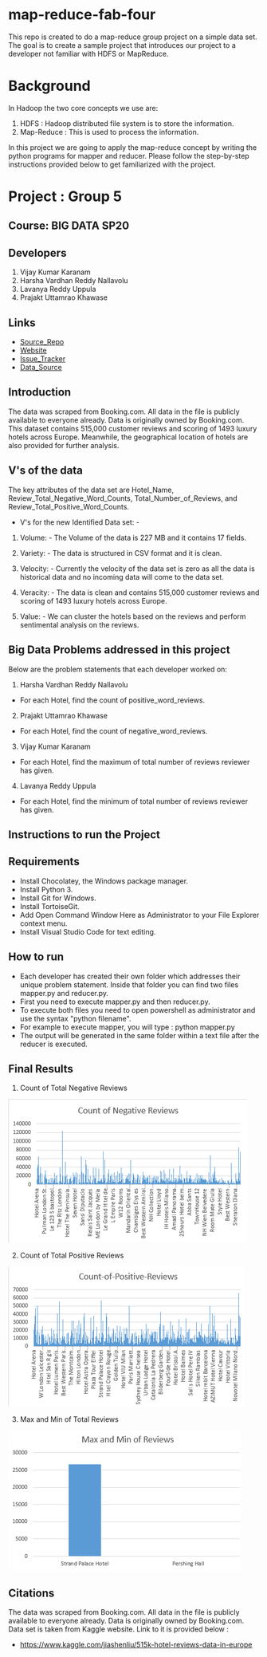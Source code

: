 # map-reduce-fab-four
This repo is created to do a map-reduce group project on a simple data set. The goal is to create a  sample project that introduces our project to a developer not familiar with HDFS or MapReduce.

# Background
In Hadoop the two core concepts we use are: 
1. HDFS : Hadoop distributed file system is to store the information.
2. Map-Reduce : This is used to process the information.

In this project we are going to apply the map-reduce concept by writing the python programs for mapper and reducer. Please follow the step-by-step instructions provided below to get familiarized with the project.

# Project : Group 5
## Course: BIG DATA SP20
## Developers
1. Vijay Kumar Karanam
2. Harsha Vardhan Reddy Nallavolu
3. Lavanya Reddy Uppula
4. Prajakt Uttamrao Khawase

## Links
- [Source_Repo](https://github.com/KaranamVijayKumar/map-reduce-fab-four)
- [Website](https://karanamvijaykumar.github.io/map-reduce-fab-four/)
- [Issue_Tracker](https://github.com/KaranamVijayKumar/map-reduce-fab-four/issues)
- [Data_Source](https://www.kaggle.com/jiashenliu/515k-hotel-reviews-data-in-europe)

## Introduction
The data was scraped from Booking.com. All data in the file is publicly available to everyone already. Data is originally owned by Booking.com. This dataset contains 515,000 customer reviews and scoring of 1493 luxury hotels across Europe. Meanwhile, the geographical location of hotels are also provided for further analysis.

## V's of the data

The key attributes of the data set are Hotel_Name, Review_Total_Negative_Word_Counts, Total_Number_of_Reviews, and Review_Total_Positive_Word_Counts.

- V's for the new Identified Data set: -

1. Volume: - The Volume of the data is 227 MB and it contains 17 fields.

2. Variety: - The data is structured in CSV format and it is clean.

3. Velocity: - Currently the velocity of the data set is zero as all the data is historical data and no incoming data will come to the data set.

4. Veracity: - The data is clean and contains 515,000 customer reviews and scoring of 1493 luxury hotels across Europe.

5. Value: - We can cluster the hotels based on the reviews and perform sentimental analysis on the reviews.

## Big Data Problems addressed in this project

Below are the problem statements that each developer worked on: 

1. Harsha Vardhan Reddy Nallavolu
 - For each Hotel, find the count of positive_word_reviews.
2. Prajakt Uttamrao Khawase
 - For each Hotel, find the count of negative_word_reviews.
3. Vijay Kumar Karanam 
 - For each Hotel, find the maximum of total number of reviews reviewer has given.
4. Lavanya Reddy Uppula
 - For each Hotel, find the minimum of total number of reviews reviewer has given.

## Instructions to run the Project
## Requirements
- Install Chocolatey, the Windows package manager.
- Install Python 3.
- Install Git for Windows.
- Install TortoiseGit.
- Add Open Command Window Here as Administrator to your File Explorer context menu.
- Install Visual Studio Code for text editing.

## How to run

- Each developer has created their own folder which addresses their unique problem statement. Inside that folder you can find two files mapper.py and reducer.py.
- First you need to execute mapper.py and then reducer.py.
- To execute both files you need to open powershell as administrator and use the syntax "python filename".
- For example to execute mapper, you will type : python mapper.py
- The output will be generated in the same folder within a text file after the reducer is executed.

## Final Results

1. Count of Total Negative Reviews

![count-of-negative-reviews](./images-results/Count-of-Negative-reviews.PNG)

2. Count of Total Positive Reviews

![count-of-positive-reviews](./images-results/Count-of-Positive-reviews.PNG)

3. Max and Min of Total Reviews

![Max-Min-of-Total-Reviews](./images-results/Max-Min-Reviews.PNG)

## Citations

The data was scraped from Booking.com. All data in the file is publicly available to everyone already. Data is originally owned by Booking.com. Data set is taken from Kaggle website. Link to it is provided below :

- <https://www.kaggle.com/jiashenliu/515k-hotel-reviews-data-in-europe>


 